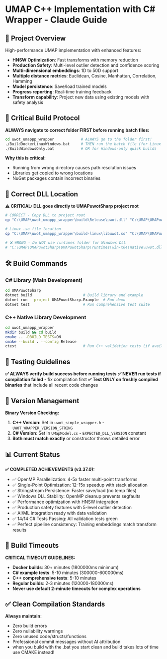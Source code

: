 # UMAP C++ Implementation with C# Wrapper - Claude Guide

## 🎯 Project Overview
High-performance UMAP implementation with enhanced features:
- **HNSW Optimization**: Fast transforms with memory reduction
- **Production Safety**: Multi-level outlier detection and confidence scoring
- **Multi-dimensional embeddings**: 1D to 50D support
- **Multiple distance metrics**: Euclidean, Cosine, Manhattan, Correlation, Hamming
- **Model persistence**: Save/load trained models
- **Progress reporting**: Real-time training feedback
- **Transform capability**: Project new data using existing models with safety analysis

## 🚀 Critical Build Protocol

**ALWAYS navigate to correct folder FIRST before running batch files:**
```bash
cd uwot_umappp_wrapper            # ALWAYS go to the folder first!
./BuildDockerLinuxWindows.bat     # THEN run the batch file (for Linux + Windows)
./BuildWindowsOnly.bat            # OR for Windows-only quick builds
```

**Why this is critical:**
- Running from wrong directory causes path resolution issues
- Libraries get copied to wrong locations
- NuGet packages contain incorrect binaries

## 📁 Correct DLL Location

**⚠️ CRITICAL: DLL goes directly to UMAPuwotSharp project root**
```bash
# CORRECT - Copy DLL to project root
cp "C:\UMAP\uwot_umappp_wrapper\build\Release\uwot.dll" "C:\UMAP\UMAPuwotSharp\UMAPuwotSharp\uwot.dll"

# Linux .so file location
cp "C:\UMAP\uwot_umappp_wrapper\build-linux\libuwot.so" "C:\UMAP\UMAPuwotSharp\UMAPuwotSharp\runtimes\linux-x64\native\libuwot.so"

# ❌ WRONG - Do NOT use runtimes folder for Windows DLL
# "C:\UMAP\UMAPuwotSharp\UMAPuwotSharp\runtimes\win-x64\native\uwot.dll"  # DOES NOT EXIST
```

## 🛠️ Build Commands

### C# Library (Main Development)
```bash
cd UMAPuwotSharp
dotnet build                       # Build library and example
dotnet run --project UMAPuwotSharp.Example  # Run demo
dotnet test                        # Run comprehensive test suite
```

### C++ Native Library Development
```bash
cd uwot_umappp_wrapper
mkdir build && cd build
cmake .. -DBUILD_TESTS=ON
cmake --build . --config Release
ctest                              # Run C++ validation tests (if available)
```

## 🧪 Testing Guidelines

**✅ ALWAYS verify build success before running tests**
**✅ NEVER run tests if compilation failed** - fix compilation first
**✅ Test ONLY on freshly compiled binaries** that include all recent code changes

## 🔧 Version Management

**Binary Version Checking:**
1. **C++ Version**: Set in `uwot_simple_wrapper.h` - `UWOT_WRAPPER_VERSION_STRING`
2. **C# Version**: Set in `UMapModel.cs` - `EXPECTED_DLL_VERSION` constant
3. **Both must match exactly** or constructor throws detailed error

## 📊 Current Status

**✅ COMPLETED ACHIEVEMENTS (v3.37.0):**
- ✅ OpenMP Parallelization: 4-5x faster multi-point transforms
- ✅ Single-Point Optimization: 12-15x speedup with stack allocation
- ✅ Stringstream Persistence: Faster save/load (no temp files)
- ✅ Windows DLL Stability: OpenMP cleanup prevents segfaults
- ✅ Performance optimization with HNSW integration
- ✅ Production safety features with 5-level outlier detection
- ✅ AI/ML integration ready with data validation
- ✅ 14/14 C# Tests Passing: All validation tests green
- ✅ Perfect pipeline consistency: Training embeddings match transform results

## 🚨 Build Timeouts

**CRITICAL TIMEOUT GUIDELINES:**
- **Docker builds**: 30+ minutes (1800000ms minimum)
- **C# example tests**: 5-10 minutes (300000-600000ms)
- **C++ comprehensive tests**: 5-10 minutes
- **Regular builds**: 2-3 minutes (120000-180000ms)
- **Never use default 2-minute timeouts for complex operations**

## ✅ Clean Compilation Standards

**Always maintain:**
- Zero build errors
- Zero nullability warnings
- Zero unused code/structs/functions
- Professional commit messages without AI attribution
- when you build with the .bat you start clean and build takes lots of time use CMAKE instead!